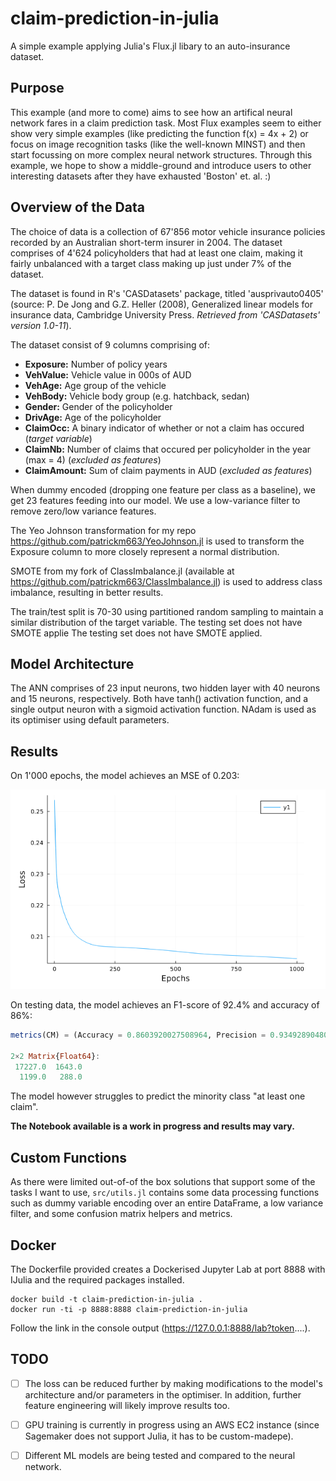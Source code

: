 # claim-prediction-in-julia
A simple example applying Julia's Flux.jl libary to an auto-insurance dataset.

## Purpose
This example (and more to come) aims to see how an artifical neural network fares in a claim prediction task. Most Flux examples seem to either show very simple examples (like predicting the function f(x) = 4x + 2) or focus on image recognition tasks (like the well-known MINST) and then start focussing on more complex neural network structures. Through this example, we hope to show a middle-ground and introduce users to other interesting datasets after they have exhausted 'Boston' et. al. :)

## Overview of the Data
The choice of data is a collection of 67'856 motor vehicle insurance policies recorded by an Australian short-term insurer in 2004. The dataset comprises of 4'624 policyholders that had at least one claim, making it fairly unbalanced with a target class making up just under 7% of the dataset.

The dataset is found in R's 'CASDatasets' package, titled 'ausprivauto0405' (source: P. De Jong and G.Z. Heller (2008), Generalized linear models for insurance data, Cambridge University Press. _Retrieved from 'CASDatasets' version 1.0-11_). 

The dataset consist of 9 columns comprising of:
- **Exposure:** Number of policy years
- **VehValue:** Vehicle value in 000s of AUD
- **VehAge:** Age group of the vehicle
- **VehBody:** Vehicle body group (e.g. hatchback, sedan)
- **Gender:** Gender of the policyholder
- **DrivAge:** Age of the policyholder
- **ClaimOcc:** A binary indicator of whether or not a claim has occured (_target variable_)
- **ClaimNb:** Number of claims that occured per policyholder in the year (max = 4) (_excluded as features_)
- **ClaimAmount:** Sum of claim payments in AUD (_excluded as features_)

When dummy encoded (dropping one feature per class as a baseline), we get 23 features feeding into our model. We use a low-variance filter to remove zero/low variance features.

The Yeo Johnson transformation for my repo https://github.com/patrickm663/YeoJohnson.jl is used to transform the Exposure column to more closely represent a normal distribution. 

SMOTE from my fork of ClassImbalance.jl (available at https://github.com/patrickm663/ClassImbalance.jl) is used to address class imbalance, resulting in better results. 

The train/test split is 70-30 using partitioned random sampling to maintain a similar distribution of the target variable. The testing set does not have SMOTE applie The testing set does not have SMOTE applied.

## Model Architecture
The ANN comprises of 23 input neurons, two hidden layer with 40 neurons and 15 neurons, respectively. Both have tanh() activation function, and a single output neuron with a sigmoid activation function. NAdam is used as its optimiser using default parameters.

## Results
On 1'000 epochs, the model achieves an MSE of 0.203:

![MSE vs Epochs on Training Data](./images/training_graph.png)

On testing data, the model achieves an F1-score of 92.4% and accuracy of 86%:

```julia
metrics(CM) = (Accuracy = 0.8603920027508964, Precision = 0.9349289048084228, Recall = 0.91293057763646, F1_Score = 0.9237987987987988)

2×2 Matrix{Float64}:
 17227.0  1643.0
  1199.0   288.0
```

The model however struggles to predict the minority class "at least one claim".

**The Notebook available is a work in progress and results may vary.**

## Custom Functions
As there were limited out-of-of the box solutions that support some of the tasks I want to use, `src/utils.jl` contains some data processing functions such as dummy variable encoding over an entire DataFrame, a low variance filter, and some confusion matrix helpers and metrics.

## Docker
The Dockerfile provided creates a Dockerised Jupyter Lab at port 8888 with IJulia and the required packages installed.

```
docker build -t claim-prediction-in-julia .
docker run -ti -p 8888:8888 claim-prediction-in-julia
```
Follow the link in the console output (https://127.0.0.1:8888/lab?token....).

## TODO
- [ ] The loss can be reduced further by making modifications to the model's architecture and/or parameters in the optimiser. In addition, further feature engineering will likely improve results too.

- [ ] GPU training is currently in progress using an AWS EC2 instance (since Sagemaker does not support Julia, it has to be custom-madepe).

- [ ] Different ML models are being tested and compared to the neural network.
